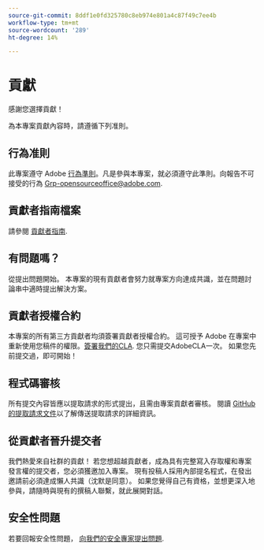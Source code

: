 ```yaml
---
source-git-commit: 8ddf1e0fd325780c8eb974e801a4c87f49c7ee4b
workflow-type: tm+mt
source-wordcount: '289'
ht-degree: 14%

---
```

# 貢獻

感謝您選擇貢獻！

為本專案貢獻內容時，請遵循下列准則。

## 行為准則

此專案遵守 Adobe [行為準則](code-of-conduct.md)。凡是參與本專案，就必須遵守此準則。向報告不可接受的行為
[Grp-opensourceoffice@adobe.com](mailto:Grp-opensourceoffice@adobe.com).

## 貢獻者指南檔案

請參閱 [貢獻者指南](https://experienceleague.adobe.com/docs/contributor/contributor-guide/introduction.html).

## 有問題嗎？

從提出問題開始。 本專案的現有貢獻者會努力就專案方向達成共識，並在問題討論串中適時提出解決方案。

## 貢獻者授權合約

本專案的所有第三方貢獻者均須簽署貢獻者授權合約。 這可授予 Adobe 在專案中重新使用您稿件的權限。[簽署我們的CLA](https://opensource.adobe.com/cla.html). 您只需提交AdobeCLA一次。 如果您先前提交過，即可開始！

## 程式碼審核

所有提交內容皆應以提取請求的形式提出，且需由專案貢獻者審核。 閱讀 [GitHub 的提取請求文件](https://docs.github.com/en/pull-requests/collaborating-with-pull-requests/proposing-changes-to-your-work-with-pull-requests/about-pull-requests)以了解傳送提取請求的詳細資訊。

<!--
Lastly, please follow the [pull request template](PULL_REQUEST_TEMPLATE.md) when
submitting a pull request!
-->

## 從貢獻者晉升提交者

我們熱愛來自社群的貢獻！ 若您想超越貢獻者，成為具有完整寫入存取權和專案發言權的提交者，您必須獲邀加入專案。 現有投稿人採用內部提名程式，在發出邀請前必須達成懶人共識（沈默是同意）。 如果您覺得自己有資格，並想更深入地參與，請隨時與現有的撰稿人聯繫，就此展開對話。

## 安全性問題

若要回報安全性問題， [向我們的安全專家提出問題](https://helpx.adobe.com/security/alertus.html).
